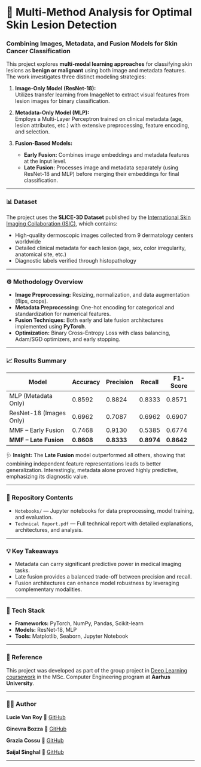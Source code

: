 # 🧠 Multi-Method Analysis for Optimal Skin Lesion Detection  
### Combining Images, Metadata, and Fusion Models for Skin Cancer Classification  

This project explores **multi-modal learning approaches** for classifying skin lesions as **benign or malignant** using both image and metadata features. The work investigates three distinct modeling strategies:  

1. **Image-Only Model (ResNet-18):**  
   Utilizes transfer learning from ImageNet to extract visual features from lesion images for binary classification.  

2. **Metadata-Only Model (MLP):**  
   Employs a Multi-Layer Perceptron trained on clinical metadata (age, lesion attributes, etc.) with extensive preprocessing, feature encoding, and selection.  

3. **Fusion-Based Models:**  
   - **Early Fusion:** Combines image embeddings and metadata features at the input level.  
   - **Late Fusion:** Processes image and metadata separately (using ResNet-18 and MLP) before merging their embeddings for final classification.  

---

### 📊 Dataset  
The project uses the **SLICE-3D Dataset** published by the [International Skin Imaging Collaboration (ISIC)](https://www.nature.com/articles/s41597-024-03743-w), which contains:  
- High-quality dermoscopic images collected from 9 dermatology centers worldwide  
- Detailed clinical metadata for each lesion (age, sex, color irregularity, anatomical site, etc.)  
- Diagnostic labels verified through histopathology  

---

### ⚙️ Methodology Overview  
- **Image Preprocessing:** Resizing, normalization, and data augmentation (flips, crops).  
- **Metadata Preprocessing:** One-hot encoding for categorical and standardization for numerical features.  
- **Fusion Techniques:** Both early and late fusion architectures implemented using **PyTorch**.  
- **Optimization:** Binary Cross-Entropy Loss with class balancing, Adam/SGD optimizers, and early stopping.  

---

### 📈 Results Summary  

| Model | Accuracy | Precision | Recall | F1-Score |
|--------|-----------|------------|---------|----------|
| MLP (Metadata Only) | 0.8592 | 0.8824 | 0.8333 | 0.8571 |
| ResNet-18 (Images Only) | 0.6962 | 0.7087 | 0.6962 | 0.6907 |
| MMF – Early Fusion | 0.7468 | 0.9130 | 0.5385 | 0.6774 |
| **MMF – Late Fusion** | **0.8608** | **0.8333** | **0.8974** | **0.8642** |

🩺 **Insight:** The **Late Fusion** model outperformed all others, showing that combining independent feature representations leads to better generalization. Interestingly, metadata alone proved highly predictive, emphasizing its diagnostic value.  

---

### 🧩 Repository Contents  
- `Notebooks/` — Jupyter notebooks for data preprocessing, model training, and evaluation.  
- `Technical Report.pdf` — Full technical report with detailed explanations, architectures, and analysis.    

---

### 💡 Key Takeaways  
- Metadata can carry significant predictive power in medical imaging tasks.  
- Late fusion provides a balanced trade-off between precision and recall.  
- Fusion architectures can enhance model robustness by leveraging complementary modalities.  

---

### 🧰 Tech Stack  
- **Frameworks:** PyTorch, NumPy, Pandas, Scikit-learn  
- **Models:** ResNet-18, MLP  
- **Tools:** Matplotlib, Seaborn, Jupyter Notebook  

---

### 📎 Reference  
This project was developed as part of the group project in [Deep Learning coursework](https://kursuskatalog.au.dk/en/course/134972/Deep-Learning) in the MSc. Computer Engineering program at **Aarhus University**.  

---

### 👩‍💻 Author  
**Lucie Van Roy**
🔗 [GitHub](https://github.com/lucie-vr)

**Ginevra Bozza**
🔗 [GitHub](https://github.com/ginevra-bozza)

**Grazia Cossu**
🔗 [GitHub](https://github.com/Grazia20)

**Saijal Singhal**
🔗 [GitHub](https://github.com/saij19)

---



